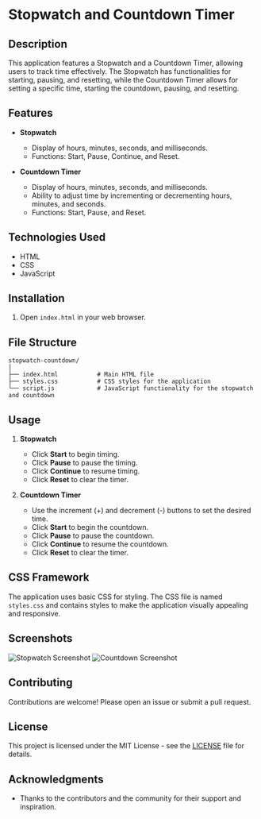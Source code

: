 
# Stopwatch and Countdown Timer

## Description
This application features a Stopwatch and a Countdown Timer, allowing users to track time effectively. The Stopwatch has functionalities for starting, pausing, and resetting, while the Countdown Timer allows for setting a specific time, starting the countdown, pausing, and resetting.

## Features
- **Stopwatch**
  - Display of hours, minutes, seconds, and milliseconds.
  - Functions: Start, Pause, Continue, and Reset.
  
- **Countdown Timer**
  - Display of hours, minutes, seconds, and milliseconds.
  - Ability to adjust time by incrementing or decrementing hours, minutes, and seconds.
  - Functions: Start, Pause, and Reset.
  
## Technologies Used
- HTML
- CSS
- JavaScript

## Installation
1. Open `index.html` in your web browser.

## File Structure
```
stopwatch-countdown/
│
├── index.html           # Main HTML file
├── styles.css           # CSS styles for the application
└── script.js            # JavaScript functionality for the stopwatch and countdown
```

## Usage
1. **Stopwatch**
   - Click **Start** to begin timing.
   - Click **Pause** to pause the timing.
   - Click **Continue** to resume timing.
   - Click **Reset** to clear the timer.

2. **Countdown Timer**
   - Use the increment (+) and decrement (-) buttons to set the desired time.
   - Click **Start** to begin the countdown.
   - Click **Pause** to pause the countdown.
   - Click **Continue** to resume the countdown.
   - Click **Reset** to clear the timer.

## CSS Framework
The application uses basic CSS for styling. The CSS file is named `styles.css` and contains styles to make the application visually appealing and responsive.

## Screenshots
![Stopwatch Screenshot](path/to/your/stopwatch_screenshot.png)
![Countdown Screenshot](path/to/your/countdown_screenshot.png)

## Contributing
Contributions are welcome! Please open an issue or submit a pull request.

## License
This project is licensed under the MIT License - see the [LICENSE](LICENSE) file for details.

## Acknowledgments
- Thanks to the contributors and the community for their support and inspiration.

